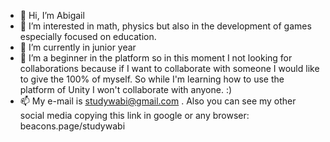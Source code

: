 - 👋 Hi, I’m Abigail 
- 👀 I’m interested in math, physics but also in the development of games especially focused on education.
- 🌱 I’m currently in junior year 
- 💞️ I’m a beginner in the platform so in this moment I not looking for collaborations because if I want to collaborate with someone I would like to give the 100% of myself. 
So while I'm learning how to use the platform of Unity I won't collaborate with anyone. :)
- 📫 My e-mail is studywabi@gmail.com .
Also you can see my other social media copying this link in google or any browser: beacons.page/studywabi 

<!---
studywAbi/studywAbi is a ✨ special ✨ repository because its `README.md` (this file) appears on your GitHub profile.
You can click the Preview link to take a look at your changes.
--->
